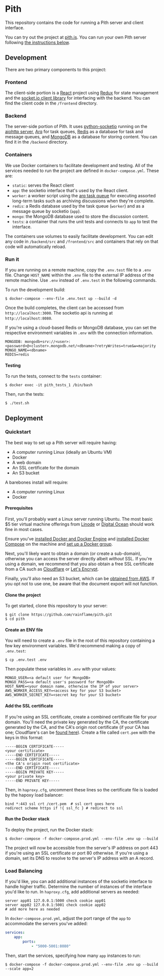# Pith

This repository contains the code for running a Pith server and client interface.

You can try out the project at [pith.is](https://pith.is). You can run your own Pith server following [the instructions below](#deployment).

## Development

There are two primary components to this project:

### Frontend

The client-side portion is a [React](https://reactjs.org/) project using [Redux](https://redux.js.org/) for state management and the [socket.io client library](https://socket.io/docs/client-api/) for interfacing with the backend. You can find the client code in the `/frontend` directory.

### Backend

The server-side portion of Pith. It uses [python-socketio](https://github.com/miguelgrinberg/python-socketio) running on the [aiohttp server](https://github.com/aio-libs/aiohttp), [Arq](https://github.com/samuelcolvin/arq) for task queues, [Redis](https://redis.io/) as a database for task and message queues, and [MongoDB](https://www.mongodb.com/) as a database for storing content. You can find it in the `/backend` directory.

### Containers

We use Docker containers to facilitate development and testing. All of the services needed to run the project are defined in `docker-compose.yml`. These are:

-   `static`: serves the React client
-   `app`: the socketio interface that's used by the React client.
-   `worker`: a worker script using the [arq task queue](https://github.com/samuelcolvin/arq) for executing assorted long-term tasks such as archiving discussions when they're complete.
-   `redis`: a Redis database used by the task queue (`worker`) and as a message queue by socketio (`app`).
-   `mongo`: the MongoDB database used to store the discussion content.
-   `tests`: a container that runs the unit tests and connects to `app` to test the interface.

The containers use volumes to easily facilitate development. You can edit any code in `/backend/src` and `/frontend/src` and containers that rely on that code will automatically reload.

### Run it

If you are running on a remote machine, copy the `.env.test` file to a `.env` file. Change `HOST_NAME` within the `.env` file to the external IP address of the remote machine. Use `.env` instead of `.env.test` in the following commands.

To run the development build:

```
$ docker-compose --env-file .env.test up --build -d
```

Once the build completes, the client can be accessed from `http://localhost:3000`. The socketio api is running at `http://localhost:8080`.

If you're using a cloud-based Redis or MongoDB database, you can set the respective environment variables in `.env` with the connection information.

```
MONGODB: mongodb+srv://<user>:<password>@<cluster>.mongodb.net/<dbname>?retryWrites=true&w=majority
MONGO_NAME=<dbname>
REDIS=redis
```

#### Testing

To run the tests, connect to the `tests` container:

```
$ docker exec -it pith_tests_1 /bin/bash
```

Then, run the tests:

```
$ ./test.sh
```

## Deployment

### Quickstart

The best way to set up a Pith server will require having:

-   A computer running Linux (ideally an Ubuntu VM)
-   Docker
-   A web domain
-   An SSL certificate for the domain
-   An S3 bucket

A barebones install will require:

-   A computer running Linux
-   Docker

#### Prerequisites

First, you'll probably want a Linux server running Ubuntu. The most basic \$5 tier virtual machine offerings from [Linode](https://www.linode.com/products/shared/) or [Digital Ocean](https://www.digitalocean.com/products/droplets/) should work fine in most cases.

Ensure you've [installed Docker and Docker Engine](https://docs.docker.com/engine/install/ubuntu/) and [installed Docker Compose](https://docs.docker.com/compose/install/) on the machine and [set up a Docker group](https://docs.docker.com/engine/install/linux-postinstall/).

Next, you'll likely want to obtain a domain (or create a sub-domain), otherwise you can access the server directly albeit _without_ SSL. If you're using a domain, we recommend that you also obtain a free SSL certificate from a CA such as [Cloudflare](https://www.cloudflare.com/ssl/) or [Let's Encrypt](https://letsencrypt.org/getting-started/).

Finally, you'll also need an S3 bucket, which can be [obtained from AWS](https://aws.amazon.com/s3/). If you opt not to use one, be aware that the document export will not function.

#### Clone the project

To get started, clone this repository to your server:

```
$ git clone https://github.com/rainflame/pith.git
$ cd pith
```

#### Create an ENV file

You will need to create a `.env` file in the root of this repository containing a few key environment variables. We'd recommend making a copy of `.env.test`:

```
$ cp .env.test .env
```

Then populate these variables in `.env` with your values:

```
MONGO_USER=<a default user for MongoDB>
MONGO_PASS=<a default user's password for MongoDB>
HOST_NAME=<your domain name, otherwise the IP of your server>
AWS_WORKER_ACCESS_KEY=<access key for your S3 bucket>
AWS_WORKER_SECRET_KEY=<secret key for your S3 bucket>

```

#### Add the SSL certificate

If you're using an SSL certificate, create a combined certificate file for your domain. You'll need the private key generated by the CA, the certificate generated by the CA, and the CA's origin root certificate (if your CA has one; Cloudflare's can be [found here](https://support.cloudflare.com/hc/en-us/articles/115000479507-Managing-Cloudflare-Origin-CA-certificates#h_30cc332c-8f6e-42d8-9c59-6c1f06650639)). Create a file called `cert.pem` with the keys in this format:

```
-----BEGIN CERTIFICATE-----
<your certificate>
-----END CERTIFICATE-----
-----BEGIN CERTIFICATE-----
<the CA's origin root certificate>
-----END CERTIFICATE-----
-----BEGIN PRIVATE KEY-----
<your private key>
-----END PRIVATE KEY-----
```

Then, in `haproxy.cfg`, uncomment these lines so the certificate file is loaded by the hapoxy load balancer:

```
bind *:443 ssl crt /cert.pem  # ssl cert goes here
redirect scheme https if !{ ssl_fc } # redirect to ssl
```

#### Run the Docker stack

To deploy the project, run the Docker stack:

```
$ docker-compose -f docker-compose.prod.yml --env-file .env up --build
```

The project will now be accessible from the server's IP address on port 443 if you're using an SSL certificate or port 80 otherwise. If you're using a domain, set its DNS to resolve to the server's IP address with an A record.

### Load Balancing

If you'd like, you can add additional instances of the socketio interface to handle higher traffic. Determine the number of instances of the interface you'd like to run. In `haproxy.cfg`, add additional servers as needed:

```
server app01 127.0.0.1:5000 check cookie app01
server app02 127.0.0.1:5001 check cookie app02
# add more here as needed
```

In `docker-compose.prod.yml`, adjust the port range of the `app` to accommodate the servers you've added:

```yml
services:
    app:
        ports:
            - "5000-5001:8080"
```

Then, start the services, specifying how many `app` instances to run:

```
$ docker-compose -f docker-compose.prod.yml --env-file .env up --build --scale app=2
```
